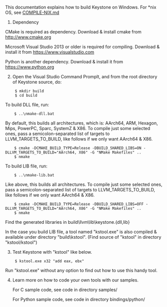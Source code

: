 This documentation explains how to build Keystone on Windows.
For *nix OS, see [COMPILE-NIX.md](COMPILE-NIX.md)


1. Dependency

  CMake is required as dependency.
  Download & install cmake from http://www.cmake.org

  Microsoft Visual Studio 2013 or older is required for compiling.
  Download & install it from https://www.visualstudio.com

  Python is another dependency. Download & install it from
  https://www.python.org


2. Open the Visual Studio Command Promplt, and from the root directory
  of Keystone source, do:

        $ mkdir build
        $ cd build

  To build DLL file, run:

        $ ..\nmake-dll.bat

  By default, this builds all architectures, which is: AArch64, ARM, Hexagon,
  Mips, PowerPC, Sparc, SystemZ & X86. To compile just some selected ones,
  pass a semicolon-separated list of targets to LLVM_TARGETS_TO_BUILD,
  like follows if we only want AArch64 & X86.

        $ cmake -DCMAKE_BUILD_TYPE=Release -DBUILD_SHARED_LIBS=ON -DLLVM_TARGETS_TO_BUILD="AArch64, X86" -G "NMake Makefiles" ..
        $ nmake

  To build LIB file, run:

        $ ..\nmake-lib.bat

  Like above, this builds all architectures. To compile just some selected ones,
  pass a semicolon-separated list of targets to LLVM_TARGETS_TO_BUILD,
  like follows if we only want AArch64 & X86.

        $ cmake -DCMAKE_BUILD_TYPE=Release -DBUILD_SHARED_LIBS=OFF -DLLVM_TARGETS_TO_BUILD="AArch64, X86" -G "NMake Makefiles" ..
        $ nmake

  Find the generated libraries in build\llvm\lib\keystone.{dll,lib}
  
  In the case you build LIB file, a tool named "kstool.exe" is also
  compiled & available under directory "build\kstool".
  (Find source of "kstool" in directory "kstool/kstool")


3. Test Keystone with "kstool" like below.

        $ kstool.exe x32 "add eax, ebx"

  Run "kstool.exe" without any option to find out how to use this handy tool.


4. Learn more on how to code your own tools with our samples.

   For C sample code, see code in directory samples/

   For Python sample code, see code in directory bindings/python/
